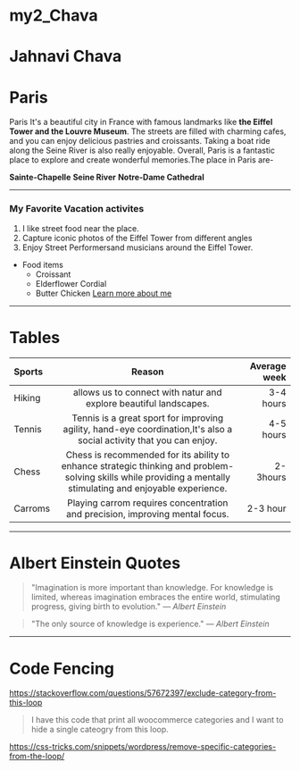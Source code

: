 # my2_Chava

# Jahnavi Chava

# Paris

Paris It's a beautiful city in France with famous landmarks like **the Eiffel Tower and the Louvre Museum**. The streets are filled with charming cafes, and you can enjoy delicious pastries and croissants. Taking a boat ride along the Seine River is also really enjoyable. Overall, Paris is a fantastic place to explore and create wonderful memories.The place in Paris are-

**Sainte-Chapelle**
**Seine River**
**Notre-Dame Cathedral**

---
### My Favorite Vacation activites
1. I like street food near the place.
2. Capture iconic photos of the Eiffel Tower from different angles
3. Enjoy Street Performersand musicians around the Eiffel Tower.

  - Food items
    - Croissant
    - Elderflower Cordial
    - Butter Chicken
[Learn more about me](MyStats.md)</br>

---


# Tables


 |    Sports      |  Reason   |  Average week    |
 |:----               | :------:   | ---------:   |
 |  Hiking            |allows us to connect       with natur and explore beautiful landscapes.| 3-4 hours|
 |Tennis              |Tennis is a great sport for improving agility, hand-eye coordination,It's also a social activity that you can enjoy.|4-5 hours|
 |Chess               |Chess is recommended for its ability to enhance strategic thinking and problem-solving skills while providing a mentally stimulating and enjoyable experience.|2-3hours |
 |Carroms| Playing carrom requires concentration and precision, improving mental focus.| 2-3 hour|   


 ---           


# Albert Einstein Quotes

 > "Imagination is more important than knowledge. For knowledge is limited, whereas imagination embraces the entire world, stimulating progress, giving birth to evolution." 
 > — *Albert Einstein*

 > "The only source of knowledge is experience."
 > — *Albert Einstein*

---
  #  Code Fencing

  https://stackoverflow.com/questions/57672397/exclude-category-from-this-loop

>I have this code that print all woocommerce categories and I want to hide a single cateogry from this loop.

<?php 
  
function startsWith($string, $startString) { 
  $len = strlen($startString); 
  return (substr($string, 0, $len) === $startString); 
} 

// usage
echo startsWith("cat", "c"); // true
echo startsWith("dog", "x"); // false

?> 




  https://css-tricks.com/snippets/wordpress/remove-specific-categories-from-the-loop/ 

